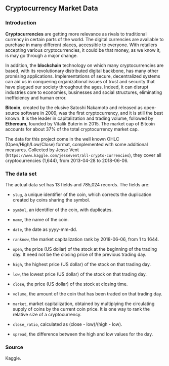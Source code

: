 ## Cryptocurrency Market Data

### Introduction

**Cryptocurrencies** are getting more relevance as rivals to traditional currency in certain parts of the world. The digital currencies are available to purchase in many different places, accessible to everyone. With retailers accepting various cryptocurrencies, it could be that money, as we know it, is may go through a major change.

In addition, the **blockchain** technology on which many cryptocurrencies are based, with its revolutionary distributed digital backbone, has many other promising applications. Implementations of secure, decentralized systems can aid us in conquering organizational issues of trust and security that have plagued our society throughout the ages. Indeed, it can disrupt industries core to economies, businesses and social structures, eliminating inefficiency and human error.

**Bitcoin**, created by the elusive Satoshi Nakamoto and released as open-source software in 2009, was the first cryptocurrency, and it is still the best known. It is the leader in capitalization and trading volume, followed by **Ethereum**, founded by Vitalik Buterin in 2015. The market cap of Bitcoin accounts for about 37% of the total cryptocurrency market cap.

The data for this project come in the well known OHLC (Open/High/Low/Close) format, complemented with some additional measures. Collected by Jesse Vent (`https://www.kaggle.com/jessevent/all-crypto-currencies`), they cover all cryptocurrencies (1,644), from 2013-04-28 to 2018-06-06.

### The data set

The actual data set has 13 fields and 785,024 records. The fields are:

* `slug`, a unique identifier of the coin, which corrects the duplication created by coins sharing the symbol.

* `symbol`, an identifier of the coin, with duplicates.

* `name`, the name of the coin.

* `date`, the date as yyyy-mm-dd.

* `ranknow`, the market capitalization rank by 2018-06-06, from 1 to 1644.

* `open`, the price (US dollar) of the stock at the beginning of the trading day. It need not be the closing price of the previous trading day.

* `high`, the highest price (US dollar) of the stock on that trading day.

* `low`, the lowest price (US dollar) of the stock on that trading day.

* `close`, the price (US dollar) of the stock at closing time.

* `volume`, the amount of the coin that has been traded on that trading day.

* `market`, market capitalization, obtained by multiplying the circulating supply of coins by the current coin price. It is one way to rank the relative size of a cryptocurrency.

* `close_ratio`, calculated as (close - low)/(high - low).

* `spread`, the difference between the high and low values for the day.

### Source

Kaggle.
